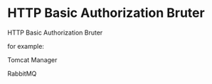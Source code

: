 # HTTP  Basic Authorization Bruter
HTTP  Basic Authorization Bruter

for example:

Tomcat Manager

RabbitMQ

